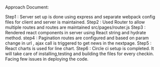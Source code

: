Approach Document:

Step1 : Server set up is done using express and separate webpack config files for client and server is maintained.
Step2 : Used Router to allow multiple routes and routes are maintained src/pages/router.js
Step3 : Rendered  react components in server using React string and hydrate method.
step4 : Pagination routes are configured and based on param change in url , ajax call is triggered to get news in the nextpage.
Step5 : React charts is used for line chart. 
Step6 : Circle ci setup is  completed. It will take care of installing,testing and building the files for every checkin. Facing few issues in deploying the code.
